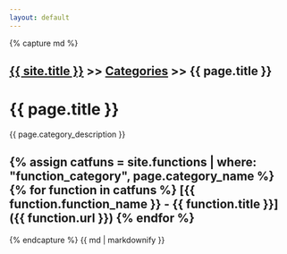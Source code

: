 ```yaml
---
layout: default
---
```

{% capture md %}

[{{ site.title }}](/) >> [Categories](/categories/) >> {{ page.title }}
------

# {{ page.title }}

{{ page.category_description }}

{% assign catfuns = site.functions | where: "function_category", page.category_name %}
{% for function in catfuns %}
[{{ function.function_name }} - {{ function.title }}]({{ function.url }})
{% endfor %}
------
{% endcapture %}
{{ md | markdownify }}